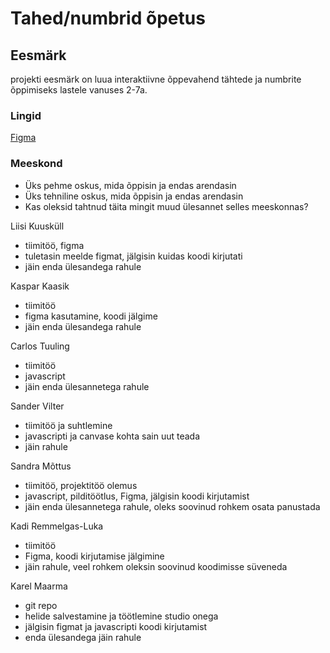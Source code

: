 # Tahed/numbrid õpetus

## Eesmärk

projekti eesmärk on luua interaktiivne õppevahend tähtede ja numbrite õppimiseks lastele vanuses 2-7a.
 
### Lingid

<a href="https://www.figma.com/file/L2vy1hFZCgMqk5yYkjPlHi/T%C3%A4hed%2Fnumbrid?node-id=0%3A1">Figma</a>

### Meeskond

- Üks pehme oskus, mida õppisin ja endas arendasin
- Üks tehniline oskus, mida õppisin ja endas arendasin
- Kas oleksid tahtnud täita mingit muud ülesannet selles meeskonnas?


Liisi Kuusküll
* tiimitöö, figma
* tuletasin meelde figmat, jälgisin kuidas koodi kirjutati
* jäin enda ülesandega rahule

Kaspar Kaasik
* tiimitöö
* figma kasutamine, koodi jälgime
* jäin enda ülesandega rahule

Carlos Tuuling
* tiimitöö 
* javascript
* jäin enda ülesannetega rahule

Sander Vilter
* tiimitöö ja suhtlemine
* javascripti ja canvase kohta sain uut teada 
* jäin rahule

Sandra Mõttus
* tiimitöö, projektitöö olemus
* javascript, pilditöötlus, Figma, jälgisin koodi kirjutamist
* jäin enda ülesannetega rahule, oleks soovinud rohkem osata panustada

Kadi Remmelgas-Luka
* tiimitöö
* Figma, koodi kirjutamise jälgimine
* jäin rahule, veel rohkem oleksin soovinud koodimisse süveneda

Karel Maarma
* git repo
* helide salvestamine ja töötlemine studio onega
* jälgisin figmat ja javascripti koodi kirjutamist
* enda ülesandega jäin rahule
